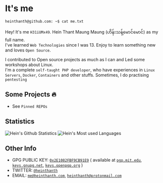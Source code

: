 # It's me

```
heinthanth@github.com: ~$ cat me.txt
```
Hey! It's me `H31iUMx49`. Hein Thant Maung Maung (ဟိန်းသန့်မောင်မောင်) as my full name.\
I've learned `Web Technologies` since I was 13. Enjoy to learn something new and loves `Open Source`.

I contributed to Open source projects as much as I can and Led some workshops about Linux.\
I'm a complete `self-taught PHP developer`, who have experiences in `Linux Servers`, `Docker`, `Containers` and other stuffs. Sometimes, I do practising `pentesting`

## Some Projects :fire:

* See `Pinned REPOs`

## Statistics

<p align="left">
  <img src="https://github-readme-stats.vercel.app/api?username=heinthanth&count_private=true&show_icons=true&theme=merko&include_all_commits=true" alt="Hein's Github Statistics" />
  <img src="https://github-readme-stats.vercel.app/api/top-langs/?username=heinthanth&layout=compact&theme=merko&langs_count=6" alt="Hein's Most used Languages" />
</p>

## Other Info

* GPG PUBLIC KEY: [`0x2E1082FBF9CB91E9`](https://github.com/heinthanth/heinthanth/blob/master/assets/pub.asc) ( available at [`pgp.mit.edu`](http://pgp.mit.edu), [`keys.gnupg.net`](http://keys.gnupg.net), [`keys.openpgp.org`](http://keys.openpgp.org) )
* TWITTER: [`@heinthanth`](https://twitter.com/heinthanth)
* EMAIL: [`me@heinthanth.com`](mailto:me@heinthanth.com), [`heinthanth@protonmail.com`](mailto:heinthanth@protonmail.com)
